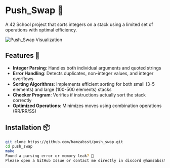 # Push_Swap 🔢

A 42 School project that sorts integers on a stack using a limited set of operations with optimal efficiency.

![Push_Swap Visualization](https://media.giphy.com/media/v1.Y2lkPTc5MGI3NjExZ2V5b3V5dHZ5Z3JxY3p0c2F4bGJ0aXJ6eHd3cG0yZzN4N3NmcDR6YiZlcD12MV9pbnRlcm5hbF9naWZfYnlfaWQmY3Q9Zw/cox6Uo4cZ0hVFFC3lS/giphy.gif)

## Features 🚀
- **Integer Parsing**: Handles both individual arguments and quoted strings
- **Error Handling**: Detects duplicates, non-integer values, and integer overflows
- **Sorting Algorithms**: Implements efficient sorting for both small (3-5 elements) and large (100-500 elements) stacks
- **Checker Program**: Verifies if instructions actually sort the stack correctly
- **Optimized Operations**: Minimizes moves using combination operations (RR/RR/SS)

## Installation 📦
```bash
git clone https://github.com/hamzabsst/push_swap.git
cd push_swap
make
Found a parsing error or memory leak? 🐞
Please open a GitHub Issue or contact me directly in discord @hamzabsst . I appreciate any feedback to improve this project!
